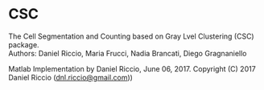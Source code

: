 # CSC
The Cell Segmentation and Counting based on Gray Lvel Clustering (CSC) package.  
Authors: Daniel Riccio, Maria Frucci, Nadia Brancati, Diego Gragnaniello  

Matlab Implementation by Daniel Riccio, June 06, 2017. 
Copyright (C) 2017 Daniel Riccio (dnl.riccio@gmail.com)) 
